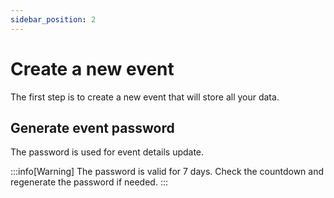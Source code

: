 ```yaml
---
sidebar_position: 2
---
```


# Create a new event
The first step is to create a new event that will store all your data.

## Generate event password
The password is used for event details update.

:::info[Warning]
The password is valid for 7 days. Check the countdown and regenerate the password if needed.
:::